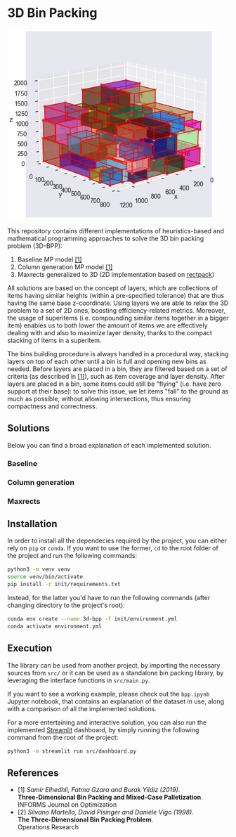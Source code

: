 # 3D Bin Packing

![bin-example](assets/bin-example.png "bin-example")

This repository contains different implementations of heuristics-based and mathematical programming approaches to solve the 3D bin packing problem (3D-BPP):
1. Baseline MP model [[1]](#1)
2. Column generation MP model [[1]](#1)
3. Maxrects generalized to 3D (2D implementation based on [rectpack](https://github.com/secnot/rectpack))

All solutions are based on the concept of layers, which are collections of items having similar heights (within a pre-specified tolerance) that are thus having the same base z-coordinate. Using layers we are able to relax the 3D problem to a set of 2D ones, boosting efficiency-related metrics. Moreover, the usage of superitems (i.e. compounding similar items together in a bigger item) enables us to both lower the amount of items we are effectively dealing with and also to maximize layer density, thanks to the compact stacking of items in a superitem.

The bins building procedure is always handled in a procedural way, stacking layers on top of each other until a bin is full and opening new bins as needed. Before layers are placed in a bin, they are filtered based on a set of criteria (as described in [[1]](#1)), such as item coverage and layer density. After layers are placed in a bin, some items could still be "flying" (i.e. have zero support at their base): to solve this issue, we let items "fall" to the ground as much as possible, without allowing intersections, thus ensuring compactness and correctness.

## Solutions

Below you can find a broad explanation of each implemented solution.

### Baseline

### Column generation

### Maxrects

## Installation

In order to install all the dependecies required by the project, you can either rely on `pip` or `conda`. If you want to use the former, `cd` to the root folder of the project and run the following commands:
```bash
python3 -m venv venv
source venv/bin/activate
pip install -r init/requirements.txt
```

Instead, for the latter you'd have to run the following commands (after changing directory to the project's root):
```bash
conda env create --name 3d-bpp -f init/environment.yml
conda activate environment.yml
```

## Execution

The library can be used from another project, by importing the necessary sources from `src/` or it can be used as a standalone bin packing library, by leveraging the interface functions in `src/main.py`.

If you want to see a working example, please check out the `bpp.ipynb` Jupyter notebook, that contains an explanation of the dataset in use, along with a comparison of all the implemented solutions.

For a more entertaining and interactive solution, you can also run the implemented [Streamlit](https://streamlit.io/) dashboard, by simply running the following command from the root of the project:
```bash
python3 -m streamlit run src/dashboard.py
```

## References
- <a id="1">[1]</a>
  _Samir Elhedhli, Fatma Gzara and Burak Yildiz (2019)_.\
  **Three-Dimensional Bin Packing and Mixed-Case Palletization**.\
  INFORMS Journal on Optimization
- <a id="2">[2]</a>
  _Silvano Martello, David Pisinger and Daniele Vigo (1998)_.\
  **The Three-Dimensional Bin Packing Problem**.\
  Operations Research
